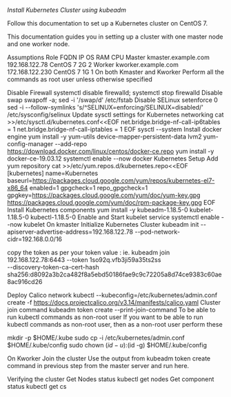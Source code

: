 
*Install Kubernetes Cluster using kubeadm*

Follow this documentation to set up a Kubernetes cluster on CentOS 7.

This documentation guides you in setting up a cluster with one master node and one worker node.

Assumptions
Role	FQDN	IP	OS	RAM	CPU
Master	kmaster.example.com	192.168.122.78	CentOS 7	2G	2
Worker	kworker.example.com	172.168.122.230	CentOS 7	1G	1
On both Kmaster and Kworker
Perform all the commands as root user unless otherwise specified

Disable Firewall
systemctl disable firewalld; systemctl stop firewalld
Disable swap
swapoff -a; sed -i '/swap/d' /etc/fstab
Disable SELinux
setenforce 0
sed -i --follow-symlinks 's/^SELINUX=enforcing/SELINUX=disabled/' /etc/sysconfig/selinux
Update sysctl settings for Kubernetes networking
cat >>/etc/sysctl.d/kubernetes.conf<<EOF
net.bridge.bridge-nf-call-ip6tables = 1
net.bridge.bridge-nf-call-iptables = 1
EOF
sysctl --system
Install docker engine
yum install -y yum-utils device-mapper-persistent-data lvm2
yum-config-manager --add-repo https://download.docker.com/linux/centos/docker-ce.repo
yum install -y docker-ce-19.03.12 
systemctl enable --now docker
Kubernetes Setup
Add yum repository
cat >>/etc/yum.repos.d/kubernetes.repo<<EOF
[kubernetes]
name=Kubernetes
baseurl=https://packages.cloud.google.com/yum/repos/kubernetes-el7-x86_64
enabled=1
gpgcheck=1
repo_gpgcheck=1
gpgkey=https://packages.cloud.google.com/yum/doc/yum-key.gpg
        https://packages.cloud.google.com/yum/doc/rpm-package-key.gpg
EOF
Install Kubernetes components
yum install -y kubeadm-1.18.5-0 kubelet-1.18.5-0 kubectl-1.18.5-0
Enable and Start kubelet service
systemctl enable --now kubelet
On kmaster
Initialize Kubernetes Cluster
kubeadm init --apiserver-advertise-address=192.168.122.78 --pod-network-cidr=192.168.0.0/16

copy the token as per your token value : ie.
kubeadm join 192.168.122.78:6443 --token 1so92q.vfb3ji59a35ts2ss \
    --discovery-token-ca-cert-hash sha256:d8092a3b2ca482f8a5ebd50186fae9c9c72205a8d74ce9383c60ae8ac916cd26 


Deploy Calico network
kubectl --kubeconfig=/etc/kubernetes/admin.conf create -f https://docs.projectcalico.org/v3.14/manifests/calico.yaml
Cluster join command
kubeadm token create --print-join-command
To be able to run kubectl commands as non-root user
If you want to be able to run kubectl commands as non-root user, then as a non-root user perform these

mkdir -p $HOME/.kube
sudo cp -i /etc/kubernetes/admin.conf $HOME/.kube/config
sudo chown $(id -u):$(id -g) $HOME/.kube/config

On Kworker
Join the cluster
Use the output from kubeadm token create command in previous step from the master server and run here.

Verifying the cluster
Get Nodes status
kubectl get nodes
Get component status
kubectl get cs
